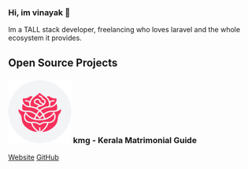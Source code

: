### Hi, im vinayak 👋

Im a TALL stack developer, freelancing who loves laravel and the whole ecosystem it provides.


## Open Source Projects

### <img src="icons/android-chrome-192x192.png" width="128"/> kmg - Kerala Matrimonial Guide

[Website](https://keralamatrimonialguide.in/) [GitHub](https://github.com/vinayakdev/kmg)
